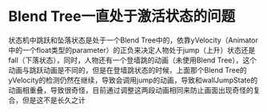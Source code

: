 # Blend Tree一直处于激活状态的问题
状态机中跳跃和坠落状态是处于一个Blend Tree中的，依靠yVelocity（Animator中的一个float类型的parameter）的正负来决定人物处于jump（上升）状态还是fall（下落状态），同时，人物还有一个登墙跳的动画（未使用Blend Tree），这个动画与跳跃动画是不同的，但是在登墙跳状态的时候，上面那个Blend Tree的yVelocity的检测仍然在继续，导致会调用jump的动画，导致和wallJumpState的动画相重叠，导致很奇怪，目前通过调整这两段动画相同来防止画面出现奇怪的复合，但是这不是长久之计